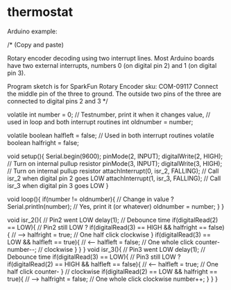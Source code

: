 # thermostat

Arduino example:

/*
(Copy and paste)

Rotary encoder decoding using two interrupt lines.
Most Arduino boards have two external interrupts,
numbers 0 (on digital pin 2) and 1 (on digital pin 3).

Program sketch is for SparkFun Rotary Encoder sku: COM-09117
Connect the middle pin of the three to ground.
The outside two pins of the three are connected to
digital pins 2 and 3
*/



volatile int number = 0;                // Testnumber, print it when it changes value,
                                        // used in loop and both interrupt routines
int oldnumber = number;

volatile boolean halfleft = false;      // Used in both interrupt routines
volatile boolean halfright = false;


void setup(){
  Serial.begin(9600);
  pinMode(2, INPUT);
  digitalWrite(2, HIGH);                // Turn on internal pullup resistor
  pinMode(3, INPUT);
  digitalWrite(3, HIGH);                // Turn on internal pullup resistor
  attachInterrupt(0, isr_2, FALLING);   // Call isr_2 when digital pin 2 goes LOW
  attachInterrupt(1, isr_3, FALLING);   // Call isr_3 when digital pin 3 goes LOW
}

void loop(){
  if(number != oldnumber){              // Change in value ?
    Serial.println(number);             // Yes, print it (or whatever)
    oldnumber = number;
  }
}

void isr_2(){                                              // Pin2 went LOW
  delay(1);                                                // Debounce time
  if(digitalRead(2) == LOW){                               // Pin2 still LOW ?
    if(digitalRead(3) == HIGH && halfright == false){      // -->
      halfright = true;                                    // One half click clockwise
    } 
    if(digitalRead(3) == LOW && halfleft == true){         // <--
      halfleft = false;                                    // One whole click counter-
      number--;                                            // clockwise
    }
  }
}
void isr_3(){                                             // Pin3 went LOW
  delay(1);                                               // Debounce time
  if(digitalRead(3) == LOW){                              // Pin3 still LOW ?
    if(digitalRead(2) == HIGH && halfleft == false){      // <--
      halfleft = true;                                    // One half  click counter-
    }                                                     // clockwise
    if(digitalRead(2) == LOW && halfright == true){       // -->
      halfright = false;                                  // One whole click clockwise
      number++;
    }
  }
}

